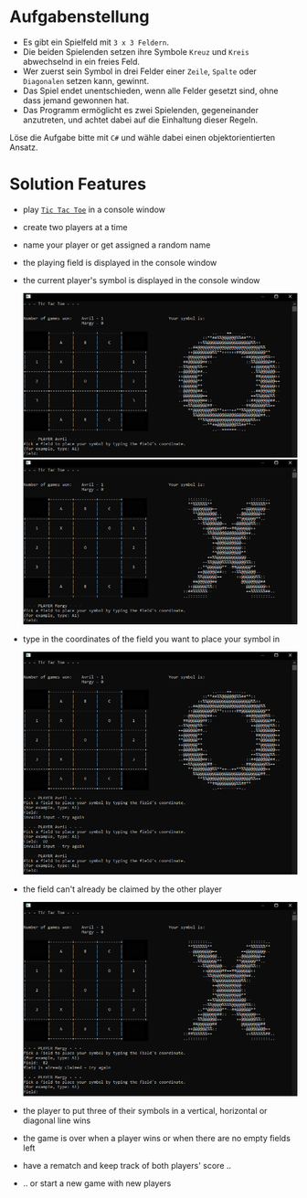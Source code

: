 # Aufgabenstellung

- Es gibt ein Spielfeld mit `3 x 3 Feldern`.
- Die beiden Spielenden setzen ihre Symbole `Kreuz` und `Kreis` abwechselnd in ein freies Feld.
- Wer zuerst sein Symbol in drei Felder einer `Zeile`, `Spalte` oder `Diagonalen` setzen kann, gewinnt.
- Das Spiel endet unentschieden, wenn alle Felder gesetzt sind, ohne dass jemand gewonnen hat.
- Das Programm ermöglicht es zwei Spielenden, gegeneinander anzutreten, und achtet dabei auf die Einhaltung dieser Regeln.

Löse die Aufgabe bitte mit `C#` und wähle dabei einen objektorientierten Ansatz.

# Solution Features

- play [`Tic Tac Toe`](https://en.wikipedia.org/wiki/Tic-tac-toe) in a console window
- create two players at a time
- name your player or get assigned a random name
- the playing field is displayed in the console window
- the current player's symbol is displayed in the console window

   ![screenshot](tictactoe_cli/Data/Images/Screenshot-2022-08-27-191111-907x545.png)
   ![screenshot](tictactoe_cli/Data/Images/Screenshot-2022-08-27-191217-907x545.png)

- type in the coordinates of the field you want to place your symbol in

   ![screenshot](tictactoe_cli/Data/Images/Screenshot-2022-08-27-191620-907x737.png)

- the field can't already be claimed by the other player

   ![screenshot](tictactoe_cli/Data/Images/Screenshot-2022-08-27-191749-907x642.png)

- the player to put three of their symbols in a vertical, horizontal or diagonal line wins
- the game is over when a player wins or when there are no empty fields left
- have a rematch and keep track of both players' score ..
- .. or start a new game with new players
